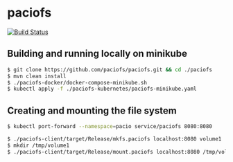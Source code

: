 # paciofs

[![Build Status](https://travis-ci.org/paciofs/paciofs.svg?branch=master)](https://travis-ci.org/paciofs/paciofs)

## Building and running locally on minikube
```bash
$ git clone https://github.com/paciofs/paciofs.git && cd ./paciofs
$ mvn clean install
$ ./paciofs-docker/docker-compose-minikube.sh
$ kubectl apply -f ./paciofs-kubernetes/paciofs-minikube.yaml
```
## Creating and mounting the file system
```bash
$ kubectl port-forward --namespace=pacio service/paciofs 8080:8080
```
```bash
$ ./paciofs-client/target/Release/mkfs.paciofs localhost:8080 volume1
$ mkdir /tmp/volume1
$ ./paciofs-client/target/Release/mount.paciofs localhost:8080 /tmp/volume1 volume1 -d TRACE
```
